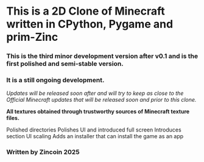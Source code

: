 # This is a 2D Clone of Minecraft written in CPython, Pygame and prim-Zinc

### This is the third minor development version after v0.1 and is the first polished and semi-stable version.

### It is a still ongoing development.

_Updates will be released soon after and will try to keep as close to the Official Minecraft updates that will be released soon and prior to this clone._

**All textures obtained through trustworthy sources of Minecraft texture files.**

Polished directories
Polishes UI and introduced full screen
Introduces section UI scaling
Adds an installer that can install the game as an app

### Written by Zincoin 2025
